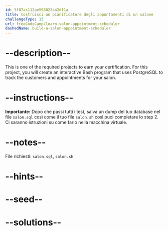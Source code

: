 ```yaml
---
id: 5f87ac112ae598023a42df1a
title: Costruisci un pianificatore degli appuntamenti di un salone
challengeType: 13
url: freeCodeCamp/learn-salon-appointment-scheduler
dashedName: build-a-salon-appointment-scheduler
---
```


# --description--

This is one of the required projects to earn your certification. For this project, you will create an interactive Bash program that uses PostgreSQL to track the customers and appointments for your salon.

# --instructions--

**Importante:** Dopo che passi tutti i test, salva un dump del tuo database nel file `salon.sql` così come il tuo file `salon.sh` così puoi completare lo step 2. Ci saranno istruzioni su come farlo nella macchina virtuale.

# --notes--

File richiesti: `salon.sql`, `salon.sh`

# --hints--

# --seed--

# --solutions--
